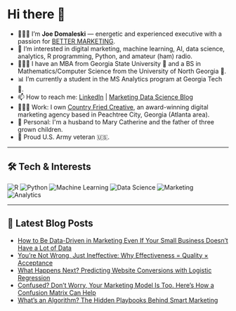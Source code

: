 # Hi there 👋

- 🙋🏻‍♂️ I’m **Joe Domaleski** — energetic and experienced executive with a passion for [BETTER MARKETING](https://blog.marketingdatascience.ai/a-better-marketing-manifesto-24b6541a6cb9).
- 👀 I’m interested in digital marketing, machine learning, AI, data science, analytics, R programming, Python, and amateur (ham) radio.
- 👨🏻‍🎓 I have an MBA from Georgia State University 🐾 and a BS in Mathematics/Computer Science from the University of North Georgia 🦅.
- 📊 I’m currently a student in the MS Analytics program at Georgia Tech 🐝.
- 📫 How to reach me: [LinkedIn](https://www.linkedin.com/in/joedom/) | [Marketing Data Science Blog](https://blog.marketingdatascience.ai)
- 👨🏻‍💻 Work: I own [Country Fried Creative](https://countryfriedcreative.com), an award-winning digital marketing agency based in Peachtree City, Georgia (Atlanta area).
- 🏡 Personal: I'm a husband to Mary Catherine and the father of three grown children.
- 🫡 Proud U.S. Army veteran 🇺🇸.

---

## 🛠️ Tech & Interests

![R](https://img.shields.io/badge/R-276DC3?style=for-the-badge&logo=r&logoColor=white)
![Python](https://img.shields.io/badge/Python-3776AB?style=for-the-badge&logo=python&logoColor=white)
![Machine Learning](https://img.shields.io/badge/Machine_Learning-FF6F00?style=for-the-badge)
![Data Science](https://img.shields.io/badge/Data_Science-4CAF50?style=for-the-badge)
![Marketing](https://img.shields.io/badge/Marketing-0077B5?style=for-the-badge)
![Analytics](https://img.shields.io/badge/Analytics-03A9F4?style=for-the-badge)

---

## 📝 Latest Blog Posts
<!-- BLOG-POST-LIST:START -->
- [How to Be Data-Driven in Marketing Even If Your Small Business Doesn’t Have a Lot of Data](https://medium.com/@marketingdatascience/how-to-be-data-driven-in-marketing-even-if-your-small-business-doesnt-have-a-lot-of-data-831d233d1ec6?source=rss-3e624457f65a------2)
- [You’re Not Wrong, Just Ineffective: Why Effectiveness = Quality × Acceptance](https://medium.com/@marketingdatascience/youre-not-wrong-just-ineffective-why-effectiveness-quality-acceptance-fbfeae7e7ce4?source=rss-3e624457f65a------2)
- [What Happens Next? Predicting Website Conversions with Logistic Regression](https://medium.com/@marketingdatascience/what-happens-next-predicting-website-conversions-with-logistic-regression-d374875764e2?source=rss-3e624457f65a------2)
- [Confused? Don’t Worry, Your Marketing Model Is Too. Here’s How a Confusion Matrix Can Help](https://medium.com/@marketingdatascience/confused-dont-worry-your-marketing-model-is-too-here-s-how-a-confusion-matrix-can-help-63c017375de4?source=rss-3e624457f65a------2)
- [What’s an Algorithm? The Hidden Playbooks Behind Smart Marketing](https://medium.com/@marketingdatascience/whats-an-algorithm-the-hidden-playbooks-behind-smart-marketing-b1f4bea4690f?source=rss-3e624457f65a------2)
<!-- BLOG-POST-LIST:END -->
